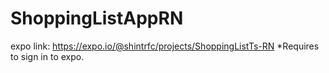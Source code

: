 # ShoppingListAppRN

expo link: https://expo.io/@shintrfc/projects/ShoppingListTs-RN
*Requires to sign in to expo.
